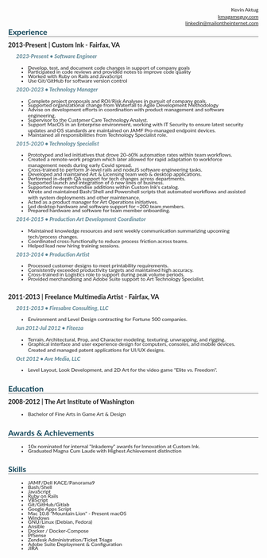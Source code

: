 <style>
  html {
    margin        : 0!important;
  }
  body {
    margin        : 0;
    width         : 80%!important;
    font-family   : "Lato", sans-serif!important;
  }

  h2 {
    margin        : 0!important;
    margin-bottom : 0.5rem!important;
    border-bottom : 1px solid grey!important;
    font-size     : 1rem!important;
    color         : #124559!important;
  }

  h3 {
    margin        : 0!important;
    margin-bottom : 0.5rem!important;
    font-size     : 0.8rem!important;
  }

  h4 {
    margin        : 0!important;
    margin-left   : 1rem!important;
    margin-bottom : 0.25rem!important;
    font-size     : 0.7rem!important;
    font-style    : italic!important;
    color         : #598392!important;
  }

  p {
    margin        : 0!important;
    line-height   : 0.85rem!important;
    font-size     : 0.65rem!important;
  }

  ul {
    margin-bottom : 0.5rem!important;
  }

  li {
    margin        : -0.2rem 1rem!important;
    font-size     : 0.65rem!important;
  }

  hr {
    margin        : 0.5rem 0!important;
    border-bottom : 1px solid grey!important;
    background-color: #fff!important;
  }
</style>

<div style="text-align:right">
  <p>Kevin Aktug</p>
  <p><a href="kmagameguy.com">kmagameguy.com</a></p>
  <p><a href="mailto:linkedin@mailontheinternet.com">linkedin@mailontheinternet.com</a></p>
</div>

## Experience
### 2013-Present | Custom Ink - Fairfax, VA
#### 2023-Present &bullet; Software Engineer
  - Develop, test, and document code changes in support of company goals
  - Participated in code reviews and provided notes to improve code quality
  - Worked with Ruby on Rails and JavaScript
  - Use Git/GitHub for software version control
#### 2020-2023 &bullet; Technology Manager
  - Complete project proposals and ROI/Risk Analyses in pursuit of company goals.
  - Supported organizational change from Waterfall to Agile Development Methodology
  - Advise on development efforts in coordination with product management and software engineering.
  - Supervisor to the Customer Care Technology Analyst.
  - Support MacOS in an Enterprise environment, working with IT Security to ensure latest security updates and OS standards are maintained on JAMF Pro-managed endpoint devices.
  - Maintained all responsibilities from Technology Specialist role.

#### 2015-2020 &bullet; Technology Specialist
  - Prototyped and led initiatives that drove 20-60% automation rates within team workflows.
  - Created a remote-work program which later allowed for rapid adaptation to workforce management needs during early Covid spread.
  - Cross-trained to perform Jr-level rails and nodeJS software engineering tasks.
  - Developed and maintained Art & Licensing team web & desktop applications.
  - Performed in-depth QA support for tech changes across departments.
  - Supported launch and integration of 6 new lines of business.
  - Supported new merchandise additions within Custom Ink's catalog.
  - Wrote and maintained Bash/Shell and Powershell scripts that automated workflows and assisted with system deployments and other maintenance.
  - Acted as a product manager for Art Operations initiatives.
  - Led desktop hardware and software support for ~200 team members.
  - Prepared hardware and software for team member onboarding.

#### 2014-2015 &bullet; Production Art Development Coordinator
  - Maintained knowledge resources and sent weekly communication summarizing upcoming tech/process changes.
  - Coordinated cross-functionally to reduce process friction across teams.
  - Helped lead new hiring training sessions.

#### 2013-2014 &bullet; Production Artist
  - Processed customer designs to meet printability requirements.
  - Consistently exceeded productivity targets and maintained high accuracy.
  - Cross-trained in Logistics role to support during peak volume periods.
  - Provided merchandising and Adobe Suite support to Art Technology Specialist.

<br />

### 2011-2013 | Freelance Multimedia Artist - Fairfax, VA
#### 2011-2013 &bullet; Firesabre Consulting, LLC
  - Environment and Level Design contracting for Fortune 500 companies.

#### Jun 2012-Jul 2012 &bullet; Fiteeza
  - Terrain, Architectural, Prop, and Character modeling, texturing, unwrapping, and rigging.
  - Graphical interface and user experience design for computers, consoles, and mobile devices.
  Created and managed patent applications for UI/UX designs.

#### Oct 2012 &bullet; Ave Media, LLC
  -  Level Layout, Look Development, and 2D Art for the video game "Elite vs. Freedom".

<br />

## Education
### 2008-2012 | The Art Institute of Washington
  - Bachelor of Fine Arts in Game Art &amp; Design

<br />

## Awards & Achievements
  - 10x nominated for internal "Inkademy" awards for Innovation at Custom Ink.
  - Graduated Magna Cum Laude with Highest Achievement distinction

<br />

## Skills
- JAMF/Dell KACE/Panorama9
- Bash/Shell
- JavaScript
- Ruby on Rails
- VBScript
- Git/GitHub/Gitlab
- Google Apps Script
- Mac 10.8 "Mountain Lion" - Present macOS
- Windows
- GNU/Linux (Debian, Fedora)
- Ansible
- Docker / Docker-Compose
- PfSense
- Zendesk Administration/Ticket Triage
- Adobe Suite Deployment & Configuration
- JIRA
